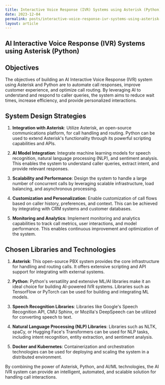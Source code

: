 ```yaml
---
title: Interactive Voice Response (IVR) Systems using Asterisk (Python) Automating call responses
date: 2023-12-04
permalink: posts/interactive-voice-response-ivr-systems-using-asterisk-python-automating-call-responses
layout: article
---
```


## AI Interactive Voice Response (IVR) Systems using Asterisk (Python)

## Objectives
The objectives of building an AI Interactive Voice Response (IVR) system using Asterisk and Python are to automate call responses, improve customer experience, and optimize call routing. By leveraging AI to understand and respond to caller queries, the system aims to reduce wait times, increase efficiency, and provide personalized interactions.

## System Design Strategies
1. **Integration with Asterisk**: Utilize Asterisk, an open-source communications platform, for call handling and routing. Python can be used to extend Asterisk's functionality through its powerful scripting capabilities and APIs.

2. **AI Model Integration**: Integrate machine learning models for speech recognition, natural language processing (NLP), and sentiment analysis. This enables the system to understand caller queries, extract intent, and provide relevant responses.

3. **Scalability and Performance**: Design the system to handle a large number of concurrent calls by leveraging scalable infrastructure, load balancing, and asynchronous processing.

4. **Customization and Personalization**: Enable customization of call flows based on caller history, preferences, and context. This can be achieved by integrating with CRM systems and customer databases.

5. **Monitoring and Analytics**: Implement monitoring and analytics capabilities to track call metrics, user interactions, and model performance. This enables continuous improvement and optimization of the system.

## Chosen Libraries and Technologies
1. **Asterisk**: This open-source PBX system provides the core infrastructure for handling and routing calls. It offers extensive scripting and API support for integrating with external systems.

2. **Python**: Python's versatility and extensive ML/AI libraries make it an ideal choice for building AI-powered IVR systems. Libraries such as TensorFlow or PyTorch can be used for building and integrating ML models.

3. **Speech Recognition Libraries**: Libraries like Google's Speech Recognition API, CMU Sphinx, or Mozilla's DeepSpeech can be utilized for converting speech to text.

4. **Natural Language Processing (NLP) Libraries**: Libraries such as NLTK, spaCy, or Hugging Face's Transformers can be used for NLP tasks, including intent recognition, entity extraction, and sentiment analysis.

5. **Docker and Kubernetes**: Containerization and orchestration technologies can be used for deploying and scaling the system in a distributed environment.

By combining the power of Asterisk, Python, and AI/ML technologies, the AI IVR system can provide an intelligent, automated, and scalable solution for handling call interactions.